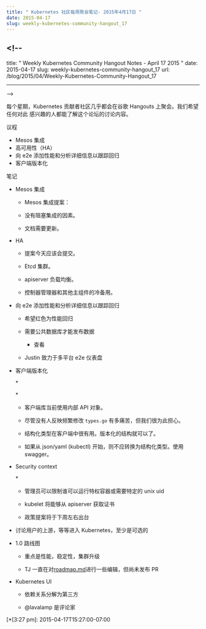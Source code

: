 ```yaml
---
title: " Kubernetes 社区每周聚会笔记- 2015年4月17日 "
date: 2015-04-17
slug: weekly-kubernetes-community-hangout_17
---
```


## <!--

title: " Weekly Kubernetes Community Hangout Notes - April 17 2015 " date:
2015-04-17 slug: weekly-kubernetes-community-hangout_17 url:
/blog/2015/04/Weekly-Kubernetes-Community-Hangout_17

---

-->

<!--
Every week the Kubernetes contributing community meet virtually over Google Hangouts. We want anyone who's interested to know what's discussed in this forum.
-->

每个星期，Kubernetes 贡献者社区几乎都会在谷歌 Hangouts 上聚会。我们希望任何对此
感兴趣的人都能了解这个论坛的讨论内容。

<!--
Agenda

* Mesos Integration
* High Availability (HA)
* Adding performance and profiling details to e2e to track regressions
* Versioned clients

-->

议程

- Mesos 集成
- 高可用性（HA）
- 向 e2e 添加性能和分析详细信息以跟踪回归
- 客户端版本化

<!--
Notes
-->

笔记

<!--

* Mesos integration

    * Mesos integration proposal:

    * No blockers to integration.

    * Documentation needs to be updated.

-->

- Mesos 集成

  - Mesos 集成提案：

  - 没有阻塞集成的因素。

  - 文档需要更新。

<!--

* HA

    * Proposal should land today.

    * Etcd cluster.

    * Load-balance apiserver.

    * Cold standby for controller manager and other master components.

-->

- HA

  - 提案今天应该会提交。

  - Etcd 集群。

  - apiserver 负载均衡。

  - 控制器管理器和其他主组件的冷备用。

<!--

* Adding performance and profiling details to e2e to track regression

    * Want red light for performance regression

    * Need a public DB to post the data

        * See

    * Justin working on multi-platform e2e dashboard

-->

- 向 e2e 添加性能和分析详细信息以跟踪回归

  - 希望红色为性能回归

  - 需要公共数据库才能发布数据

    - 查看

  - Justin 致力于多平台 e2e 仪表盘

<!--

* Versioned clients

    *

    *

    * Client library currently uses internal API objects.

    * Nobody reported that frequent changes to types.go have been painful, but we are worried about it.

    * Structured types are useful in the client. Versioned structs would be ok.

    * If start with json/yaml (kubectl), shouldn’t convert to structured types. Use swagger.

-->

- 客户端版本化

  \*

  \*

  - 客户端库当前使用内部 API 对象。

  - 尽管没有人反映频繁修改 `types.go` 有多痛苦，但我们很为此担心。

  - 结构化类型在客户端中很有用。版本化的结构就可以了。

  - 如果从 json/yaml (kubectl) 开始，则不应转换为结构化类型。使用 swagger。

<!--

* Security context

    *

    * Administrators can restrict who can run privileged containers or require specific unix uids

    * Kubelet will be able to get pull credentials from apiserver

    * Policy proposal coming in the next week or so
-->

- Security context

  \*

  - 管理员可以限制谁可以运行特权容器或需要特定的 unix uid

  - kubelet 将能够从 apiserver 获取证书

  - 政策提案将于下周左右出台

<!--

* Discussing upstreaming of users, etc. into Kubernetes, at least as optional
* 1.0 Roadmap

    * Focus is performance, stability, cluster upgrades

    * TJ has been making some edits to [roadmap.md][4] but hasn’t sent out a PR yet
* Kubernetes UI

    * Dependencies broken out into third-party

    * @lavalamp is reviewer

-->

- 讨论用户的上游，等等进入 Kubernetes，至少是可选的
- 1.0 路线图

  - 重点是性能，稳定性，集群升级

  - TJ 一直在对[roadmap.md][4]进行一些编辑，但尚未发布 PR

- Kubernetes UI

  - 依赖关系分解为第三方

  - @lavalamp 是评论家

[1]: http://kubernetes.io/images/nav_logo.svg
[2]: http://kubernetes.io/docs/
[3]: https://kubernetes.io/blog/
[4]:
  https://github.com/GoogleCloudPlatform/kubernetes/blob/master/docs/roadmap.md
[5]:
  https://kubernetes.io/blog/2015/04/weekly-kubernetes-community-hangout_17
  "permanent link"
[6]: https://resources.blogblog.com/img/icon18_edit_allbkg.gif
[7]:
  https://www.blogger.com/post-edit.g?blogID=112706738355446097&postID=630924463010638300&from=pencil
  "Edit Post"
[8]:
  https://www.blogger.com/share-post.g?blogID=112706738355446097&postID=630924463010638300&target=email
  "Email This"
[9]:
  https://www.blogger.com/share-post.g?blogID=112706738355446097&postID=630924463010638300&target=blog
  "BlogThis!"
[10]:
  https://www.blogger.com/share-post.g?blogID=112706738355446097&postID=630924463010638300&target=twitter
  "Share to Twitter"
[11]:
  https://www.blogger.com/share-post.g?blogID=112706738355446097&postID=630924463010638300&target=facebook
  "Share to Facebook"
[12]:
  https://www.blogger.com/share-post.g?blogID=112706738355446097&postID=630924463010638300&target=pinterest
  "Share to Pinterest"
[13]: https://kubernetes.io/blog/search/label/community%20meetings
[14]: https://kubernetes.io/blog/search/label/containers
[15]: https://kubernetes.io/blog/search/label/docker
[16]: https://kubernetes.io/blog/search/label/k8s
[17]: https://kubernetes.io/blog/search/label/kubernetes
[18]: https://kubernetes.io/blog/search/label/open%20source
[19]:
  https://kubernetes.io/blog/2015/04/kubernetes-and-mesosphere-dcos
  "Newer Post"
[20]:
  https://kubernetes.io/blog/2015/04/introducing-kubernetes-v1beta3
  "Older Post"
[21]: https://kubernetes.io/blog/feeds/630924463010638300/comments/default
[22]: https://img2.blogblog.com/img/widgets/arrow_dropdown.gif
[23]: https://img1.blogblog.com/img/icon_feed12.png
[24]: https://img1.blogblog.com/img/widgets/subscribe-netvibes.png
[25]:
  https://www.netvibes.com/subscribe.php?url=http%3A%2F%2Fblog.kubernetes.io%2Ffeeds%2Fposts%2Fdefault
[26]: https://img1.blogblog.com/img/widgets/subscribe-yahoo.png
[27]:
  https://add.my.yahoo.com/content?url=http%3A%2F%2Fblog.kubernetes.io%2Ffeeds%2Fposts%2Fdefault
[28]: https://kubernetes.io/blog/feeds/posts/default
[29]:
  https://www.netvibes.com/subscribe.php?url=http%3A%2F%2Fblog.kubernetes.io%2Ffeeds%2F630924463010638300%2Fcomments%2Fdefault
[30]:
  https://add.my.yahoo.com/content?url=http%3A%2F%2Fblog.kubernetes.io%2Ffeeds%2F630924463010638300%2Fcomments%2Fdefault
[31]: https://resources.blogblog.com/img/icon18_wrench_allbkg.png
[32]:
  //www.blogger.com/rearrange?blogID=112706738355446097&widgetType=Subscribe&widgetId=Subscribe1&action=editWidget§ionId=sidebar-right-1
  "Edit"
[33]: https://twitter.com/kubernetesio
[34]: https://github.com/kubernetes/kubernetes
[35]: http://slack.k8s.io/
[36]: http://stackoverflow.com/questions/tagged/kubernetes
[37]: http://get.k8s.io/
[38]:
  //www.blogger.com/rearrange?blogID=112706738355446097&widgetType=HTML&widgetId=HTML2&action=editWidget§ionId=sidebar-right-1
  "Edit"
[39]: javascript:void(0)
[40]: https://kubernetes.io/blog/2018/
[41]: https://kubernetes.io/blog/2018/01/
[42]: https://kubernetes.io/blog/2017/
[43]: https://kubernetes.io/blog/2017/12/
[44]: https://kubernetes.io/blog/2017/11/
[45]: https://kubernetes.io/blog/2017/10/
[46]: https://kubernetes.io/blog/2017/09/
[47]: https://kubernetes.io/blog/2017/08/
[48]: https://kubernetes.io/blog/2017/07/
[49]: https://kubernetes.io/blog/2017/06/
[50]: https://kubernetes.io/blog/2017/05/
[51]: https://kubernetes.io/blog/2017/04/
[52]: https://kubernetes.io/blog/2017/03/
[53]: https://kubernetes.io/blog/2017/02/
[54]: https://kubernetes.io/blog/2017/01/
[55]: https://kubernetes.io/blog/2016/
[56]: https://kubernetes.io/blog/2016/12/
[57]: https://kubernetes.io/blog/2016/11/
[58]: https://kubernetes.io/blog/2016/10/
[59]: https://kubernetes.io/blog/2016/09/
[60]: https://kubernetes.io/blog/2016/08/
[61]: https://kubernetes.io/blog/2016/07/
[62]: https://kubernetes.io/blog/2016/06/
[63]: https://kubernetes.io/blog/2016/05/
[64]: https://kubernetes.io/blog/2016/04/
[65]: https://kubernetes.io/blog/2016/03/
[66]: https://kubernetes.io/blog/2016/02/
[67]: https://kubernetes.io/blog/2016/01/
[68]: https://kubernetes.io/blog/2015/
[69]: https://kubernetes.io/blog/2015/12/
[70]: https://kubernetes.io/blog/2015/11/
[71]: https://kubernetes.io/blog/2015/10/
[72]: https://kubernetes.io/blog/2015/09/
[73]: https://kubernetes.io/blog/2015/08/
[74]: https://kubernetes.io/blog/2015/07/
[75]: https://kubernetes.io/blog/2015/06/
[76]: https://kubernetes.io/blog/2015/05/
[77]: https://kubernetes.io/blog/2015/04/
[78]: https://kubernetes.io/blog/2015/04/weekly-kubernetes-community-hangout_29
[79]: https://kubernetes.io/blog/2015/04/borg-predecessor-to-kubernetes
[80]: https://kubernetes.io/blog/2015/04/kubernetes-and-mesosphere-dcos
[81]: https://kubernetes.io/blog/2015/04/weekly-kubernetes-community-hangout_17
[82]: https://kubernetes.io/blog/2015/04/introducing-kubernetes-v1beta3
[83]: https://kubernetes.io/blog/2015/04/kubernetes-release-0150
[84]: https://kubernetes.io/blog/2015/04/weekly-kubernetes-community-hangout_11
[85]: https://kubernetes.io/blog/2015/04/faster-than-speeding-latte
[86]: https://kubernetes.io/blog/2015/04/weekly-kubernetes-community-hangout
[87]: https://kubernetes.io/blog/2015/03/
[88]:
  //www.blogger.com/rearrange?blogID=112706738355446097&widgetType=BlogArchive&widgetId=BlogArchive1&action=editWidget§ionId=sidebar-right-1
  "Edit"
[89]:
  //www.blogger.com/rearrange?blogID=112706738355446097&widgetType=HTML&widgetId=HTML1&action=editWidget§ionId=sidebar-right-1
  "Edit"
[90]: https://www.blogger.com
[91]:
  //www.blogger.com/rearrange?blogID=112706738355446097&widgetType=Attribution&widgetId=Attribution1&action=editWidget§ionId=footer-3
  "Edit"
[*[3:27 pm]: 2015-04-17T15:27:00-07:00
